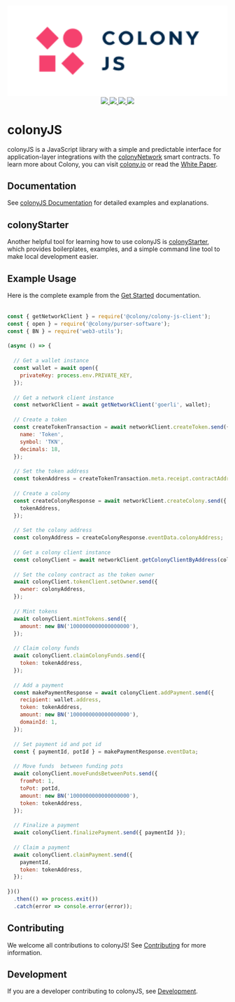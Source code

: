 <div align="center">
  <img src="/docs/img/colonyJS_color.svg" width="600" />
</div>
<div align="center">
  <a href="https://circleci.com/gh/JoinColony/colonyJS">
    <img src="https://circleci.com/gh/JoinColony/colonyJS.svg?style=shield" />
  </a>
  <a href="https://greenkeeper.io/">
    <img src="https://badges.greenkeeper.io/JoinColony/colonyJS.svg" />
  </a>
  <a href="https://gitter.im/JoinColony/colonyJS">
    <img src="https://img.shields.io/gitter/room/TechnologyAdvice/Stardust.svg" />
  </a>
  <a href="https://build.colony.io/">
    <img src="https://img.shields.io/discourse/https/build.colony.io/status.svg" />
  </a>
</div>

# colonyJS

colonyJS is a JavaScript library with a simple and predictable interface for application-layer integrations with the [colonyNetwork](https://github.com/JoinColony/colonyNetwork) smart contracts. To learn more about Colony, you can visit [colony.io](https://colony.io/) or read the [White Paper](https://colony.io/whitepaper.pdf).

## Documentation

See [colonyJS Documentation](https://joincolony.github.io/colonyjs/intro-welcome/) for detailed examples and explanations.

## colonyStarter

Another helpful tool for learning how to use colonyJS is [colonyStarter](https://github.com/JoinColony/colonyNetwork), which provides boilerplates, examples, and a simple command line tool to make local development easier.

## Example Usage

Here is the complete example from the [Get Started](https://joincolony.github.io/colonyjs/intro-get-started/) documentation.

```js

const { getNetworkClient } = require('@colony/colony-js-client');
const { open } = require('@colony/purser-software');
const { BN } = require('web3-utils');

(async () => {

  // Get a wallet instance
  const wallet = await open({
    privateKey: process.env.PRIVATE_KEY,
  });

  // Get a network client instance
  const networkClient = await getNetworkClient('goerli', wallet);

  // Create a token
  const createTokenTransaction = await networkClient.createToken.send({
    name: 'Token',
    symbol: 'TKN',
    decimals: 18,
  });

  // Set the token address
  const tokenAddress = createTokenTransaction.meta.receipt.contractAddress;

  // Create a colony
  const createColonyResponse = await networkClient.createColony.send({
    tokenAddress,
  });

  // Set the colony address
  const colonyAddress = createColonyResponse.eventData.colonyAddress;

  // Get a colony client instance
  const colonyClient = await networkClient.getColonyClientByAddress(colonyAddress);

  // Set the colony contract as the token owner
  await colonyClient.tokenClient.setOwner.send({
    owner: colonyAddress,
  });

  // Mint tokens
  await colonyClient.mintTokens.send({
    amount: new BN('1000000000000000000'),
  });

  // Claim colony funds
  await colonyClient.claimColonyFunds.send({
    token: tokenAddress,
  });

  // Add a payment
  const makePaymentResponse = await colonyClient.addPayment.send({
    recipient: wallet.address,
    token: tokenAddress,
    amount: new BN('1000000000000000000'),
    domainId: 1,
  });

  // Set payment id and pot id
  const { paymentId, potId } = makePaymentResponse.eventData;

  // Move funds  between funding pots
  await colonyClient.moveFundsBetweenPots.send({
    fromPot: 1,
    toPot: potId,
    amount: new BN('1000000000000000000'),
    token: tokenAddress,
  });

  // Finalize a payment
  await colonyClient.finalizePayment.send({ paymentId });

  // Claim a payment
  await colonyClient.claimPayment.send({
    paymentId,
    token: tokenAddress,
  });

})()
  .then(() => process.exit())
  .catch(error => console.error(error));

```

## Contributing

We welcome all contributions to colonyJS! See [Contributing](https://github.com/JoinColony/colonyJS/blob/develop/.github/CONTRIBUTING.md) for more information.

## Development

If you are a developer contributing to colonyJS, see [Development](https://github.com/JoinColony/colonyJS/blob/develop/.github/DEVELOPMENT.md).
